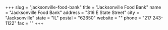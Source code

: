 +++
slug = "jacksonville-food-bank"
title = "Jacksonville Food Bank"
name = "Jacksonville Food Bank"
address = "316 E State Street"
city = "Jacksonville"
state = "IL"
postal = "62650"
website = ""
phone = "217 243-1122"
fax = ""
+++
